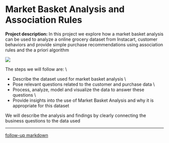 # Market Basket Analysis and Association Rules

**Project description:** In this project we explore how a market basket analysis can be used to analyze a online grocery dataset from Instacart, customer behaviors and provide simple purchase recommendations using association rules and the a priori algorithm   

<kbd> <img src="https://christophercochet.github.io/Market-Basket-Analysis/images/Instacart.jpg"/> </kbd>

The steps we will follow are:  \
  * Describe the dataset used for market basket analysis \
  * Pose relevant questions related to the customer and purchase data  \
  * Process, analyze, model and visualize the data to answer these questions \
  * Provide insights into the use of Market Basket Analysis and why it is appropriate for this dataset

We will describe the analysis and findings by clearly connecting the business questions to the data used

---
[follow-up
markdown](https://github.com/soheilGarfami/Market_basket_Analysis_with_R/Data_exploring-Analysis_files/Data_exploring-Analysis.html)
